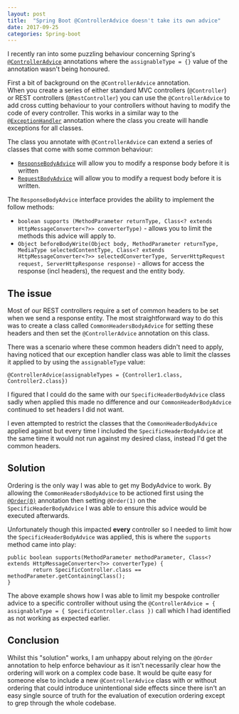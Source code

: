 ```yaml
---
layout: post
title:  "Spring Boot @ControllerAdvice doesn't take its own advice"
date: 2017-09-25
categories: Spring-boot
---
```

I recently ran into some puzzling behaviour concerning Spring's [`@ControllerAdvice`][ControllerAdvice] annotations where the `assignableType = {}` value of the annotation wasn't being honoured.

First a bit of background on the `@ControllerAdvice` annotation.  
When you create a series of either standard MVC controllers (`@Controller`) or REST controllers (`@RestController`) you can use the `@ControllerAdvice` to add cross cutting behaviour to your controllers without having to modify the code of every controller.
This works in a similar way to the [`@ExceptionHandler`][ExceptionHandler] annotation where the class you create will handle exceptions for all classes.

The class you annotate with `@ControllerAdvice` can extend a series of classes that come with some common behaviour:
* [`ResponseBodyAdvice`][ResponseBodyAdvice] will allow you to modify a response body before it is written
* [`RequestBodyAdvice`][RequestBodyAdvice] will allow you to modify a request body before it is written.

The `ResponseBodyAdvice` interface provides the ability to implement the follow methods:
* `boolean supports (MethodParameter returnType, Class<? extends HttpMessageConverter<?>> converterType)` - allows you to limit the methods  this advice will apply to.
* `Object beforeBodyWrite(Object body, MethodParameter returnType, MediaType selectedContentType, Class<? extends HttpMessageConverter<?>> selectedConverterType, ServerHttpRequest request, ServerHttpResponse response)` - allows for access the response (incl headers), the request and the entity body.


## The issue
Most of our REST controllers require a set of common headers to be set when we send a response entity. The most straightforward way to do this was to create a class called `CommonHeadersBodyAdvice` for setting these headers and then set the `@ControllerAdvice` annotation on this class.  

There was a scenario where these common headers didn't need to apply, having noticed that our exception handler class was able to limit the classes it applied to by using the `assignableType` value:
```
@ControllerAdvice(assignableTypes = {Controller1.class, Controller2.class})
```
I figured that I could do the same with our `SpecificHeaderBodyAdvice` class sadly when applied this made no difference and our `CommonHeaderBodyAdvice` continued to set headers I did not want.

I even attempted to restrict the classes that the `CommonHeaderBodyAdvice` applied against but every time I included the `SpecificHeaderBodyAdvice` at the same time it would not run against my desired class, instead I'd get the common headers.

## Solution
Ordering is the only way I was able to get my BodyAdvice to work. By allowing the `CommonHeadersBodyAdvice` to be actioned first using the [`@Order(0)`][Order] annotation then setting `@Order(1)` on the `SpecificHeaderBodyAdvice` I was able to ensure this advice would be executed afterwards.  

Unfortunately though this impacted **every** controller so I needed to limit how the `SpecificHeaderBodyAdvice` was applied, this is where the `supports` method came into play:  
```
public boolean supports(MethodParameter methodParameter, Class<? extends HttpMessageConverter<?>> converterType) {
        return SpecificController.class == methodParameter.getContainingClass();
}
```
The above example shows how I was able to limit my bespoke controller advice to a specific controller without using the `@ControllerAdvice = { assignableType = { SpecificController.class })` call which I had identified as not working as expected earlier.

## Conclusion
Whilst this "solution" works, I am unhappy about relying on the `@Order` annotation to help enforce behaviour as it isn't necessarily clear how the ordering will work on a complex code base. It would be quite easy for someone else to include a new `@ControllerAdvice` class with or without ordering that could introduce unintentional side effects since there isn't an easy single source of truth for the evaluation of execution ordering except to grep through the whole codebase.  

[ControllerAdvice]: https://docs.spring.io/spring-framework/docs/current/javadoc-api/org/springframework/web/bind/annotation/ControllerAdvice.html
[ExceptionHandler]: https://docs.spring.io/spring-framework/docs/current/javadoc-api/org/springframework/web/bind/annotation/ExceptionHandler.html
[ResponseBodyAdvice]: https://docs.spring.io/spring/docs/current/javadoc-api/org/springframework/web/servlet/mvc/method/annotation/ResponseBodyAdvice.html
[RequestBodyAdvice]: https://docs.spring.io/spring/docs/current/javadoc-api/org/springframework/web/servlet/mvc/method/annotation/RequestBodyAdvice.html
[Order]: https://docs.spring.io/spring-framework/docs/current/javadoc-api/org/springframework/core/annotation/Order.html